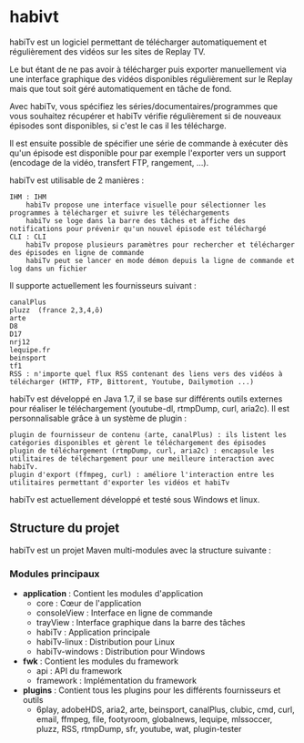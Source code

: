 # habivt

habiTv est un logiciel permettant de télécharger automatiquement et régulièrement des vidéos sur les sites de Replay TV.

Le but étant de ne pas avoir à télécharger puis exporter manuellement via une interface graphique des vidéos disponibles régulièrement sur le Replay mais que tout soit géré automatiquement en tâche de fond. 


Avec habiTv, vous spécifiez les séries/documentaires/programmes que vous souhaitez récupérer et habiTv vérifie régulièrement si de nouveaux épisodes sont disponibles, si c'est le cas il les télécharge.

Il est ensuite possible de spécifier une série de commande à exécuter dès qu'un épisode est disponible pour par exemple l'exporter vers un support (encodage de la vidéo, transfert FTP, rangement, ...).



habiTv est utilisable de 2 manières : 

    IHM : IHM
        habiTv propose une interface visuelle pour sélectionner les programmes à télécharger et suivre les téléchargements
        habiTv se loge dans la barre des tâches et affiche des notifications pour prévenir qu'un nouvel épisode est téléchargé
    CLI : CLI
        habiTv propose plusieurs paramètres pour rechercher et télécharger des épisodes en ligne de commande
        habiTv peut se lancer en mode démon depuis la ligne de commande et log dans un fichier



Il supporte actuellement les fournisseurs suivant : 

    canalPlus
    pluzz  (france 2,3,4,ô)
    arte
    D8
    D17
    nrj12
    lequipe.fr
    beinsport
    tf1
    RSS : n'importe quel flux RSS contenant des liens vers des vidéos à télécharger (HTTP, FTP, Bittorent, Youtube, Dailymotion ...)

habiTv est développé en Java 1.7, il se base sur différents outils externes pour réaliser le téléchargement (youtube-dl, rtmpDump, curl, aria2c). Il est personnalisable grâce à un système de plugin : 

    plugin de fournisseur de contenu (arte, canalPlus) : ils listent les catégories disponibles et gèrent le téléchargement des épisodes
    plugin de téléchargement (rtmpDump, curl, aria2c) : encapsule les utilitaires de téléchargement pour une meilleure interaction avec habiTv.
    plugin d'export (ffmpeg, curl) : améliore l'interaction entre les utilitaires permettant d'exporter les vidéos et habiTv



habiTv est actuellement développé et testé sous Windows et linux.

## Structure du projet

habiTv est un projet Maven multi-modules avec la structure suivante :

### Modules principaux
- **application** : Contient les modules d'application
  - core : Cœur de l'application
  - consoleView : Interface en ligne de commande
  - trayView : Interface graphique dans la barre des tâches
  - habiTv : Application principale
  - habiTv-linux : Distribution pour Linux
  - habiTv-windows : Distribution pour Windows
- **fwk** : Contient les modules du framework
  - api : API du framework
  - framework : Implémentation du framework
- **plugins** : Contient tous les plugins pour les différents fournisseurs et outils
  - 6play, adobeHDS, aria2, arte, beinsport, canalPlus, clubic, cmd, curl, email, ffmpeg, file, footyroom, globalnews, lequipe, mlssoccer, pluzz, RSS, rtmpDump, sfr, youtube, wat, plugin-tester
